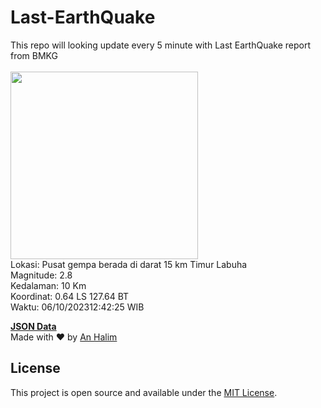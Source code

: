 # Last-EarthQuake
This repo will looking update every 5 minute with Last EarthQuake report from BMKG
<br>
<br>
<img src="https://static.bmkg.go.id/20231006124225.mmi.jpg" width="300"/>
<br>
Lokasi: Pusat gempa berada di darat 15 km Timur Labuha <br>
Magnitude: 2.8 <br>
Kedalaman: 10 Km <br>
Koordinat: 0.64 LS 127.64 BT <br>
Waktu: 06/10/202312:42:25 WIB <br>

<a href="./data/data.json">**JSON Data**</a>
<br>
Made with ❤️ by <a href="https://github.com/an-halim">An Halim</a>
## License

This project is open source and available under the [MIT License](LICENSE).
